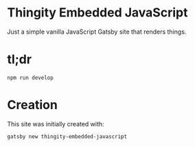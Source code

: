 # Thingity Embedded JavaScript

Just a simple vanilla JavaScript Gatsby site that renders things.

# tl;dr

    npm run develop    
    
# Creation

This site was initially created with:

    gatsby new thingity-embedded-javascript